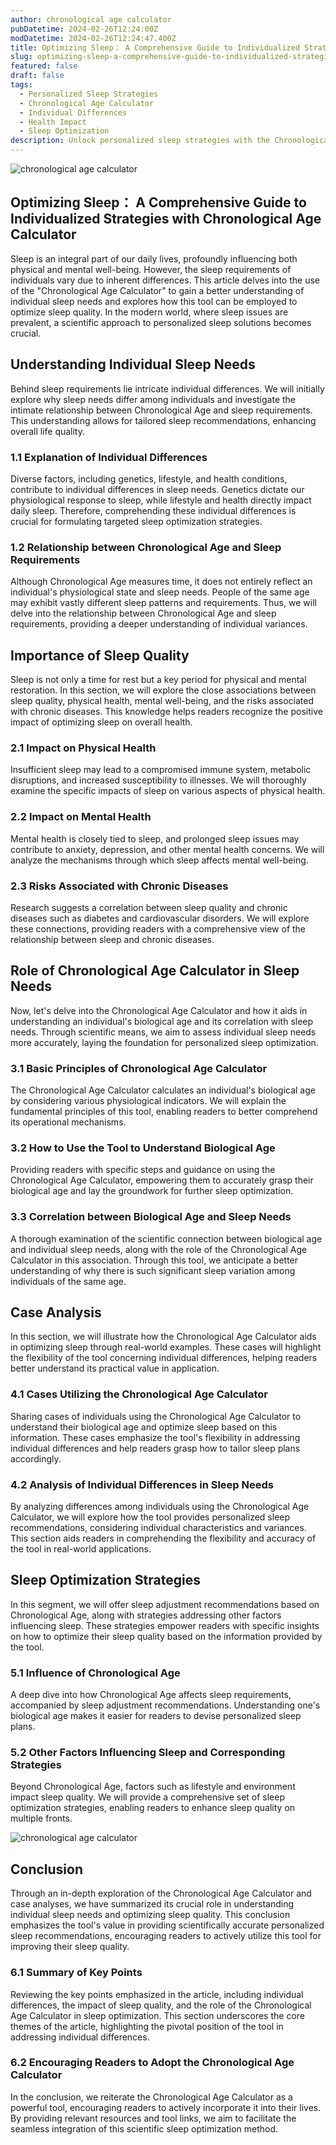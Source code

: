 ```yaml
---
author: chronological age calculator
pubDatetime: 2024-02-26T12:24:00Z
modDatetime: 2024-02-26T12:24:47.400Z
title: Optimizing Sleep： A Comprehensive Guide to Individualized Strategies with Chronological Age Calculator
slug: optimizing-sleep-a-comprehensive-guide-to-individualized-strategies-with-chronological-age-calculator
featured: false
draft: false
tags:
  - Personalized Sleep Strategies
  - Chronological Age Calculator
  - Individual Differences
  - Health Impact
  - Sleep Optimization
description: Unlock personalized sleep strategies with the Chronological Age Calculator. Understand individual differences, explore the impact on health, and implement precise sleep adjustments. Enhance well-being through scientific sleep optimization.-chronological age calculator
---
```


![chronological age calculator](@assets/images/article-image1-13.jpg)

## Optimizing Sleep： A Comprehensive Guide to Individualized Strategies with Chronological Age Calculator

Sleep is an integral part of our daily lives, profoundly influencing both physical and mental well-being. However, the sleep requirements of individuals vary due to inherent differences. This article delves into the use of the "Chronological Age Calculator" to gain a better understanding of individual sleep needs and explores how this tool can be employed to optimize sleep quality. In the modern world, where sleep issues are prevalent, a scientific approach to personalized sleep solutions becomes crucial.

## Understanding Individual Sleep Needs

Behind sleep requirements lie intricate individual differences. We will initially explore why sleep needs differ among individuals and investigate the intimate relationship between Chronological Age and sleep requirements. This understanding allows for tailored sleep recommendations, enhancing overall life quality.

### 1.1 Explanation of Individual Differences

Diverse factors, including genetics, lifestyle, and health conditions, contribute to individual differences in sleep needs. Genetics dictate our physiological response to sleep, while lifestyle and health directly impact daily sleep. Therefore, comprehending these individual differences is crucial for formulating targeted sleep optimization strategies.

### 1.2 Relationship between Chronological Age and Sleep Requirements

Although Chronological Age measures time, it does not entirely reflect an individual's physiological state and sleep needs. People of the same age may exhibit vastly different sleep patterns and requirements. Thus, we will delve into the relationship between Chronological Age and sleep requirements, providing a deeper understanding of individual variances.

## Importance of Sleep Quality

Sleep is not only a time for rest but a key period for physical and mental restoration. In this section, we will explore the close associations between sleep quality, physical health, mental well-being, and the risks associated with chronic diseases. This knowledge helps readers recognize the positive impact of optimizing sleep on overall health.

### 2.1 Impact on Physical Health

Insufficient sleep may lead to a compromised immune system, metabolic disruptions, and increased susceptibility to illnesses. We will thoroughly examine the specific impacts of sleep on various aspects of physical health.

### 2.2 Impact on Mental Health

Mental health is closely tied to sleep, and prolonged sleep issues may contribute to anxiety, depression, and other mental health concerns. We will analyze the mechanisms through which sleep affects mental well-being.

### 2.3 Risks Associated with Chronic Diseases

Research suggests a correlation between sleep quality and chronic diseases such as diabetes and cardiovascular disorders. We will explore these connections, providing readers with a comprehensive view of the relationship between sleep and chronic diseases.

## Role of Chronological Age Calculator in Sleep Needs

Now, let's delve into the Chronological Age Calculator and how it aids in understanding an individual's biological age and its correlation with sleep needs. Through scientific means, we aim to assess individual sleep needs more accurately, laying the foundation for personalized sleep optimization.

### 3.1 Basic Principles of Chronological Age Calculator

The Chronological Age Calculator calculates an individual's biological age by considering various physiological indicators. We will explain the fundamental principles of this tool, enabling readers to better comprehend its operational mechanisms.

### 3.2 How to Use the Tool to Understand Biological Age

Providing readers with specific steps and guidance on using the Chronological Age Calculator, empowering them to accurately grasp their biological age and lay the groundwork for further sleep optimization.

### 3.3 Correlation between Biological Age and Sleep Needs

A thorough examination of the scientific connection between biological age and individual sleep needs, along with the role of the Chronological Age Calculator in this association. Through this tool, we anticipate a better understanding of why there is such significant sleep variation among individuals of the same age.

## Case Analysis

In this section, we will illustrate how the Chronological Age Calculator aids in optimizing sleep through real-world examples. These cases will highlight the flexibility of the tool concerning individual differences, helping readers better understand its practical value in application.

### 4.1 Cases Utilizing the Chronological Age Calculator

Sharing cases of individuals using the Chronological Age Calculator to understand their biological age and optimize sleep based on this information. These cases emphasize the tool's flexibility in addressing individual differences and help readers grasp how to tailor sleep plans accordingly.

### 4.2 Analysis of Individual Differences in Sleep Needs

By analyzing differences among individuals using the Chronological Age Calculator, we will explore how the tool provides personalized sleep recommendations, considering individual characteristics and variances. This section aids readers in comprehending the flexibility and accuracy of the tool in real-world applications.

## Sleep Optimization Strategies

In this segment, we will offer sleep adjustment recommendations based on Chronological Age, along with strategies addressing other factors influencing sleep. These strategies empower readers with specific insights on how to optimize their sleep quality based on the information provided by the tool.

### 5.1 Influence of Chronological Age

A deep dive into how Chronological Age affects sleep requirements, accompanied by sleep adjustment recommendations. Understanding one's biological age makes it easier for readers to devise personalized sleep plans.

### 5.2 Other Factors Influencing Sleep and Corresponding Strategies

Beyond Chronological Age, factors such as lifestyle and environment impact sleep quality. We will provide a comprehensive set of sleep optimization strategies, enabling readers to enhance sleep quality on multiple fronts.

![chronological age calculator](@assets/images/article-image1-14.jpg)

## Conclusion

Through an in-depth exploration of the Chronological Age Calculator and case analyses, we have summarized its crucial role in understanding individual sleep needs and optimizing sleep quality. This conclusion emphasizes the tool's value in providing scientifically accurate personalized sleep recommendations, encouraging readers to actively utilize this tool for improving their sleep quality.

### 6.1 Summary of Key Points

Reviewing the key points emphasized in the article, including individual differences, the impact of sleep quality, and the role of the Chronological Age Calculator in sleep optimization. This section underscores the core themes of the article, highlighting the pivotal position of the tool in addressing individual differences.

### 6.2 Encouraging Readers to Adopt the Chronological Age Calculator

In the conclusion, we reiterate the Chronological Age Calculator as a powerful tool, encouraging readers to actively incorporate it into their lives. By providing relevant resources and tool links, we aim to facilitate the seamless integration of this scientific sleep optimization method.
